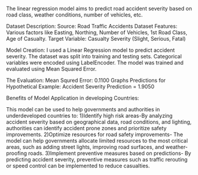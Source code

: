 The linear regression model aims to predict road accident severity based on road class, weather conditions, number of vehicles, etc. 

 Dataset Description:
Source: Road Traffic Accidents Dataset
Features: Various factors like Easting, Northing, Number of Vehicles, 1st Road Class, Age of Casualty.
Target Variable: Casualty Severity (Slight, Serious, Fatal)

 Model Creation:
I used a Linear Regression model to predict accident severity. The dataset was split into training and testing sets. Categorical variables were encoded using LabelEncoder. The model was trained and evaluated using Mean Squared Error.

 The Evaluation:
Mean Squred Error: 0.1100
Graphs
Predictions for Hypothetical Example: Accident Severity Prediction = 1.9050

 
  Benefits of Model Application in developing Countries:

This model can be used to help governments and authorities in underdeveloped countries to:
1)Identify high risk areas-By analyzing accident severity based on geographical data, road conditions, and lighting, authorities can identify accident prone zones and prioritize safety improvements.
2)Optimize resources for road safety improvements- The model can help governments allocate limited resources to the most critical areas, such as adding street lights, improving road surfaces, and weather-proofing roads.
3)Implement preventive measures based on predictions-  By predicting accident severity, preventive measures such as traffic rerouting or speed control can be implemented to reduce casualties.
